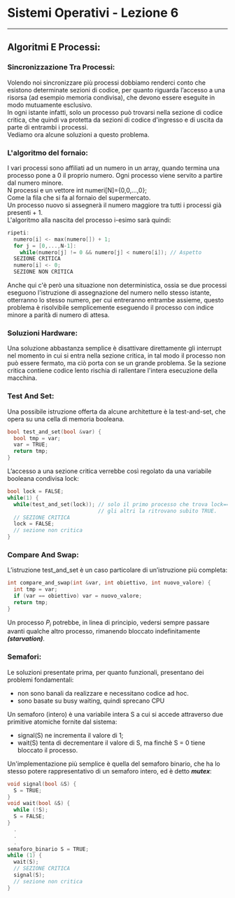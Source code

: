 <script type="text/javascript"
  src="https://cdnjs.cloudflare.com/ajax/libs/mathjax/2.7.0/MathJax.js?config=TeX-AMS_CHTML">
</script>
<script type="text/x-mathjax-config">
  MathJax.Hub.Config({
    tex2jax: {
      inlineMath: [['$','$'], ['\\(','\\)']],
      processEscapes: true},
      jax: ["input/TeX","input/MathML","input/AsciiMath","output/CommonHTML"],
      extensions: ["tex2jax.js","mml2jax.js","asciimath2jax.js","MathMenu.js","MathZoom.js","AssistiveMML.js", "[Contrib]/a11y/accessibility-menu.js"],
      TeX: {
      extensions: ["AMSmath.js","AMSsymbols.js","noErrors.js","noUndefined.js"],
      equationNumbers: {
      autoNumber: "AMS"
      }
    }
  });
</script>

# Sistemi Operativi - Lezione 6  

---
Algoritmi E Processi:
---------------------

### Sincronizzazione Tra Processi:

Volendo noi sincronizzare più processi dobbiamo renderci conto che esistono determinate sezioni di codice, per quanto riguarda l’accesso a una risorsa (ad esempio memoria condivisa), che devono essere eseguite in modo mutuamente esclusivo.  
In ogni istante infatti, solo un processo può trovarsi nella sezione di codice critica, che quindi va protetta da sezioni di codice d'ingresso e di uscita da parte di entrambi i processi.  
Vediamo ora alcune soluzioni a questo problema.  

### L'algoritmo del fornaio:

I vari processi sono affiliati ad un numero in un array, quando termina una processo pone a 0 il proprio numero. Ogni processo viene servito a partire dal numero minore.  
N processi e un vettore int numeri[N]={0,0,...,0};  
Come la fila che si fa al fornaio del supermercato.  
Un processo nuovo si assegnerà il numero maggiore tra tutti i processi già presenti + 1.  
L'algoritmo alla nascita del processo i-esimo sarà quindi:  
```c++
ripeti:
  numero[i] <- max(numero[]) + 1;
  for j = [0,...,N-1]:
    while(numero[j] != 0 && numero[j] < numero[i]); // Aspetto
  SEZIONE CRITICA
  numero[i] <- 0;
  SEZIONE NON CRITICA
```
Anche qui c'è però una situazione non deterministica, ossia se due processi eseguono l'istruzione di assegnazione del numero nello stesso istante, otterranno lo stesso numero, per cui entreranno entrambe assieme, questo problema è risolvibile semplicemente eseguendo il processo con indice minore a parità di numero di attesa.  

### Soluzioni Hardware:  

Una soluzione abbastanza semplice è disattivare direttamente gli interrupt nel momento in cui si entra nella sezione critica, in tal modo il processo non può essere fermato, ma ciò porta con se un grande problema. Se la sezione critica contiene codice lento rischia di rallentare l'intera esecuzione della macchina.  

### Test And Set:  

Una possibile istruzione offerta da alcune architetture è la test-and-set, che opera su una cella di memoria booleana.  
```c++
bool test_and_set(bool &var) {
  bool tmp = var;
  var = TRUE;
  return tmp;
}
```
L’accesso a una sezione critica verrebbe così regolato da una variabile booleana condivisa lock:  
```c++
bool lock = FALSE;
while(1) {
  while(test_and_set(lock)); // solo il primo processo che trova lock==FALSE passa,
                             // gli altri la ritrovano subito TRUE.
  // SEZIONE CRITICA
  lock = FALSE;
  // sezione non critica
}
```

### Compare And Swap:  

L’istruzione test_and_set è un caso particolare di un’istruzione più completa:  
```c++
int compare_and_swap(int &var, int obiettivo, int nuovo_valore) {
  int tmp = var;
  if (var == obiettivo) var = nuovo_valore;
  return tmp;
}
```
Un processo $P_i$ potrebbe, in linea di principio, vedersi sempre passare avanti qualche altro processo, rimanendo bloccato indefinitamente ***(starvation)***.  

### Semafori:  

Le soluzioni presentate prima, per quanto funzionali, presentano dei problemi fondamentali:  
- non sono banali da realizzare e necessitano codice ad hoc.  
- sono basate su busy waiting, quindi sprecano CPU  

Un semaforo (intero) è una variabile intera S a cui si accede attraverso due primitive atomiche fornite dal sistema:  
- signal(S) ne incrementa il valore di 1;
- wait(S) tenta di decrementare il valore di S, ma finchè S = 0 tiene bloccato il processo.  

Un'implementazione più semplice è quella del semaforo binario, che ha lo stesso potere rappresentativo di un semaforo intero, ed è detto ***mutex***:  
```c++
void signal(bool &S) {
  S = TRUE;
}
void wait(bool &S) {
  while (!S);
  S = FALSE;
}
  .
  .
  .
semaforo_binario S = TRUE;
while (1) {
  wait(S);
  // SEZIONE CRITICA
  signal(S);
  // sezione non critica
}
```
